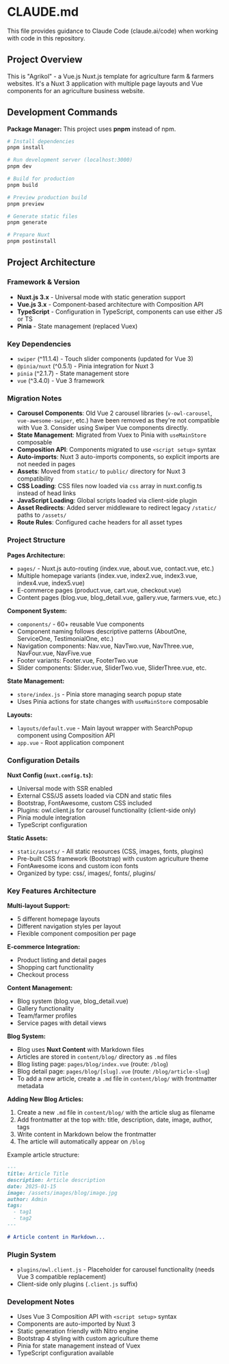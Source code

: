 # CLAUDE.md

This file provides guidance to Claude Code (claude.ai/code) when working with code in this repository.

## Project Overview

This is "Agrikol" - a Vue.js Nuxt.js template for agriculture farm & farmers websites. It's a Nuxt 3 application with multiple page layouts and Vue components for an agriculture business website.

## Development Commands

**Package Manager:** This project uses **pnpm** instead of npm.

```bash
# Install dependencies
pnpm install

# Run development server (localhost:3000)
pnpm dev

# Build for production
pnpm build

# Preview production build
pnpm preview

# Generate static files
pnpm generate

# Prepare Nuxt
pnpm postinstall
```

## Project Architecture

### Framework & Version
- **Nuxt.js 3.x** - Universal mode with static generation support
- **Vue.js 3.x** - Component-based architecture with Composition API
- **TypeScript** - Configuration in TypeScript, components can use either JS or TS
- **Pinia** - State management (replaced Vuex)

### Key Dependencies
- `swiper` (^11.1.4) - Touch slider components (updated for Vue 3)
- `@pinia/nuxt` (^0.5.1) - Pinia integration for Nuxt 3
- `pinia` (^2.1.7) - State management store
- `vue` (^3.4.0) - Vue 3 framework

### Migration Notes
- **Carousel Components**: Old Vue 2 carousel libraries (`v-owl-carousel`, `vue-awesome-swiper`, etc.) have been removed as they're not compatible with Vue 3. Consider using Swiper Vue components directly.
- **State Management**: Migrated from Vuex to Pinia with `useMainStore` composable
- **Composition API**: Components migrated to use `<script setup>` syntax
- **Auto-imports**: Nuxt 3 auto-imports components, so explicit imports are not needed in pages
- **Assets**: Moved from `static/` to `public/` directory for Nuxt 3 compatibility
- **CSS Loading**: CSS files now loaded via `css` array in nuxt.config.ts instead of head links
- **JavaScript Loading**: Global scripts loaded via client-side plugin
- **Asset Redirects**: Added server middleware to redirect legacy `/static/` paths to `/assets/`
- **Route Rules**: Configured cache headers for all asset types

### Project Structure

**Pages Architecture:**
- `pages/` - Nuxt.js auto-routing (index.vue, about.vue, contact.vue, etc.)
- Multiple homepage variants (index.vue, index2.vue, index3.vue, index4.vue, index5.vue)
- E-commerce pages (product.vue, cart.vue, checkout.vue)
- Content pages (blog.vue, blog_detail.vue, gallery.vue, farmers.vue, etc.)

**Component System:**
- `components/` - 60+ reusable Vue components
- Component naming follows descriptive patterns (AboutOne, ServiceOne, TestimonialOne, etc.)
- Navigation components: Nav.vue, NavTwo.vue, NavThree.vue, NavFour.vue, NavFive.vue
- Footer variants: Footer.vue, FooterTwo.vue
- Slider components: Slider.vue, SliderTwo.vue, SliderThree.vue, etc.

**State Management:**
- `store/index.js` - Pinia store managing search popup state
- Uses Pinia actions for state changes with `useMainStore` composable

**Layouts:**
- `layouts/default.vue` - Main layout wrapper with SearchPopup component using Composition API
- `app.vue` - Root application component

### Configuration Details

**Nuxt Config (`nuxt.config.ts`):**
- Universal mode with SSR enabled
- External CSS/JS assets loaded via CDN and static files
- Bootstrap, FontAwesome, custom CSS included
- Plugins: owl.client.js for carousel functionality (client-side only)
- Pinia module integration
- TypeScript configuration

**Static Assets:**
- `static/assets/` - All static resources (CSS, images, fonts, plugins)
- Pre-built CSS framework (Bootstrap) with custom agriculture theme
- FontAwesome icons and custom icon fonts
- Organized by type: css/, images/, fonts/, plugins/

### Key Features Architecture

**Multi-layout Support:**
- 5 different homepage layouts
- Different navigation styles per layout
- Flexible component composition per page

**E-commerce Integration:**
- Product listing and detail pages
- Shopping cart functionality
- Checkout process

**Content Management:**
- Blog system (blog.vue, blog_detail.vue)
- Gallery functionality
- Team/farmer profiles
- Service pages with detail views

**Blog System:**
- Blog uses **Nuxt Content** with Markdown files
- Articles are stored in `content/blog/` directory as `.md` files
- Blog listing page: `pages/blog/index.vue` (route: `/blog`)
- Blog detail page: `pages/blog/[slug].vue` (route: `/blog/article-slug`)
- To add a new article, create a `.md` file in `content/blog/` with frontmatter metadata

**Adding New Blog Articles:**
1. Create a new `.md` file in `content/blog/` with the article slug as filename
2. Add frontmatter at the top with: title, description, date, image, author, tags
3. Write content in Markdown below the frontmatter
4. The article will automatically appear on `/blog`

Example article structure:
```markdown
---
title: Article Title
description: Article description
date: 2025-01-15
image: /assets/images/blog/image.jpg
author: Admin
tags:
  - tag1
  - tag2
---

# Article content in Markdown...
```

### Plugin System
- `plugins/owl.client.js` - Placeholder for carousel functionality (needs Vue 3 compatible replacement)
- Client-side only plugins (`.client.js` suffix)

### Development Notes
- Uses Vue 3 Composition API with `<script setup>` syntax
- Components are auto-imported by Nuxt 3
- Static generation friendly with Nitro engine
- Bootstrap 4 styling with custom agriculture theme
- Pinia for state management instead of Vuex
- TypeScript configuration available